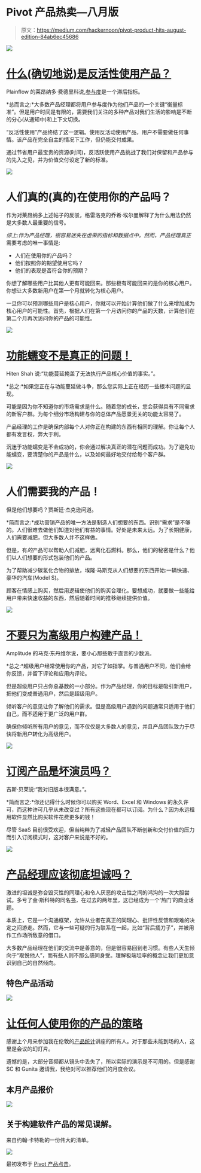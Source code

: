 # Pivot 产品热卖—八月版

> 原文：<https://medium.com/hackernoon/pivot-product-hits-august-edition-84ab6ec45686>

![](img/8563c3d83eb66acdc0a37c357baf9ce9.png)

# [什么(确切地说)是反活性使用产品？](https://cur.at/mQIO0uw?m=web&sid=ELo1d8v)

Plainflow 的莱昂纳多·费德里科说,[参与度](https://hackernoon.com/tagged/engagement)是一个滞后指标。

*总而言之:*大多数产品经理都将用户参与度作为他们产品的一个关键“衡量标准”。但是用户时间是有限的，需要我们关注的多种产品对我们生活的影响是不断的分心(从通知中)和上下文切换。

“反活性使用”产品终结了这一逻辑。使用反活动使用产品，用户不需要做任何事情。该产品在完全自主的情况下工作，但仍能交付成果。

通过节省用户最宝贵的资源(时间)，反活跃使用产品挑战了我们对保留和产品参与的先入之见，并为价值交付设定了新的标准。

![](img/298dda1c3bcab0b47051a69408093f5d.png)

# 人们真的(真的)在使用你的产品吗？

作为对莱昂纳多上述帖子的反驳，格雷洛克的乔希·埃尔曼解释了为什么用法仍然是大多数人最重要的信号。

*综上:*作为产品经理，很容易迷失在虚荣的指标和数据点中。然而，产品经理*真正*需要考虑的唯一事情是:

*   人们在使用你的产品吗？
*   他们按照你的期望使用它吗？
*   他们的表现是否符合你的预期？

你想了解哪些用户比其他人更有可能回来。那些极有可能回来的是你的核心用户。你想让大多数新用户在第一个月就转化为核心用户。

一旦你可以预测哪些用户是核心用户，你就可以开始计算他们做了什么来增加成为核心用户的可能性。首先，根据人们在第一个月访问你的产品的天数，计算他们在第二个月再次访问你的产品的可能性。

![](img/ed1201c071e436f06d77940b299344c9.png)

# [功能蠕变不是真正的问题！](https://cur.at/x7kISF3?m=web&sid=ELo1d8v)

Hiten Shah 说:“功能蔓延掩盖了无法执行产品核心价值的事实。”。

*总之:*如果您正在与功能蔓延做斗争，那么您实际上正在经历一些根本问题的显现。

可能是因为你不知道你的市场需求是什么。随着您的成长，您会获得具有不同需求的新客户群。为每个细分市场构建与你的总体产品愿景无关的功能太容易了。

产品经理的工作是确保内部每个人对你正在构建的东西有相同的理解。你让每个人都有发言权，弊大于利。

沉迷于功能蠕变是不会成功的，你会通过解决真正的潜在问题而成功。为了避免功能蠕变，要清楚你的产品是什么，以及如何最好地交付给每个客户群。

![](img/ed02ad9d06238b3f700720814988a5b6.png)

# 人们需要我的产品！

但是他们想要吗？贾斯廷·杰克逊问道。

*简而言之:*成功营销产品的唯一方法是制造人们想要的东西。识别“需求”是不够的。人们很难去做他们知道对他们有益的事情。好处是未来太远。为了长期健康，人们需要减肥，但大多数人并不这样做。

但是，有*的*产品可以帮助人们减肥，远离化石燃料。那么，他们的秘密是什么？他们以人们想要的形式包装他们的产品。

为了帮助减少碳氢化合物的排放，埃隆·马斯克从人们想要的东西开始:一辆快速、豪华的汽车(Model S)。

顾客在情感上购买，然后用逻辑使他们的购买合理化。要想成功，就要做一些能给用户带来快速收益的东西，然后随着时间的推移继续提供价值。

![](img/236129b9679ead8a2ff48db72a885689.png)

# [不要只为高级用户构建产品！](https://cur.at/PLGUFmx?m=web&sid=ELo1d8v)

Amplitude 的马克·东丹维尔说，要小心那些敢于直言的少数派。

*总之:*超级用户经常使用你的产品，对它了如指掌。与普通用户不同，他们会给你反馈，并留下评论和应用内评论。

但是超级用户只占你总基数的一小部分。作为产品经理，你的目标是吸引新用户，把他们变成普通用户，然后是超级用户。

倾听客户的意见让你了解他们的需求。但是高级用户遇到的问题通常只适用于他们自己，而不适用于更广泛的用户群。

确保你倾听所有用户的意见，而不仅仅是大多数人的意见，并且产品团队致力于尽快将新用户转化为高级用户。

![](img/b55b43bdc465fb47a7dc05d8bf99e8f1.png)

# [订阅产品是坏演员吗？](https://cur.at/gSHVKJh?m=web&sid=ELo1d8v)

吉斯·贝莱说:“我对旧版本很满意。”。

*简而言之:*你还记得什么时候你可以购买 Word、Excel 和 Windows 的永久许可，而这种许可几乎从未改变过？所有这些现在都可以订阅。为什么？因为永远租用软件显然比购买软件花费更多的钱！

尽管 SaaS 目前很受欢迎，但当纯粹为了减轻产品团队不断创新和交付价值的压力而引入订阅模式时，这对客户来说是不好的。

![](img/cf104bc0f9621375879a56a407f642a9.png)

# [产品经理应该彻底坦诚吗？](https://cur.at/LHvUNuF?m=web&sid=ELo1d8v)

激进的坦诚是弥合毁灭性的同理心和令人厌恶的攻击性之间的鸿沟的一次大胆尝试。多亏了金·斯科特的同名[书](https://hackernoon.com/tagged/book)，在过去的两年里，这已经成为一个‘热门’的商业话题。

本质上，它是一个沟通框架，允许从业者在真正的同理心、批评性反馈和艰难的决定之间游走。然而，它与一些可疑的行为联系在一起，比如“背后捅刀子”，并被用作工作场所敌意的借口。

大多数产品经理在他们的交流中是善意的，但是很容易回到老习惯。有些人天生倾向于“取悦他人”，而有些人则不那么感同身受。理解极端坦率的概念让我们更加意识到自己的自然倾向。

## 特色产品活动

![](img/c3c9d7ed32161b9437ce212af6838a2c.png)

# [让任何人使用你的产品的策略](https://cur.at/GATBrtg?m=web&sid=ELo1d8v)

感谢上个月来参加我在伦敦的[产品统计](https://cur.at/gG4Oueu?m=web&sid=ELo1d8v)讲座的所有人。对于那些未能到场的人，这里是会议的幻灯片。

遗憾的是，大部分音频都从镜头中丢失了，所以实际的演示是不可用的。但是感谢 SC 和 Gunita 邀请我，我绝对可以推荐他们的月度会议。

## 本月产品报价

![](img/c720418a3d52edfc4f637d57a62ebbf6.png)

## 关于构建软件产品的常见误解。

来自约翰·卡特勒的一份伟大的清单。

![](img/eb4aba24d3dc9a85853732a034a5efdd.png)

最初发布于 [Pivot 产品点击](https://pivotservices.curated.co/)。
